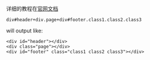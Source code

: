 
详细的教程在[官网文档][1]

```
div#header+div.page+div#footer.class1.class2.class3
```

will output like:

```
<div id="header"></div>
<div class="page"></div>
<div id="footer" class="class1 class2 class3"></div>
```

[1]: http://docs.emmet.io/abbreviations/syntax/
